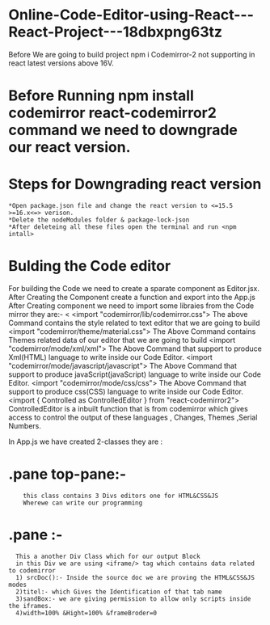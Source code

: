 # Online-Code-Editor-using-React---React-Project---18dbxpng63tz

Before We are going to build project npm i Codemirror-2 not supporting in react latest versions above 16V.

# Before Running npm install codemirror react-codemirror2 command we need to downgrade our react version.

# Steps for Downgrading react version

    *Open package.json file and change the react version to <=15.5 >=16.x<=> verison.
    *Delete the nodeModules folder & package-lock-json
    *After deleteing all these files open the terminal and run <npm intall>

# Bulding the Code editor

For building the Code we need to create a sparate component as Editor.jsx.
After Creating the Component create a function and export into the App.js
After Creating component we need to import some libraies from the Code mirror they are:-
<
<import "codemirror/lib/codemirror.css">
The above Command contains the style related to text editor that we are going to build
<import "codemirror/theme/material.css">
The Above Command contains Themes related data of our editor that we are going to build
<import "codemirror/mode/xml/xml">
The Above Command that support to produce Xml(HTML) language to write inside our Code Editor.
<import "codemirror/mode/javascript/javascript">
The Above Command that support to produce javaScript(javaScript) language to write inside our Code Editor.
<import "codemirror/mode/css/css">
The Above Command that support to produce css(CSS) language to write inside our Code Editor.
<import { Controlled as ControlledEditor } from "react-codemirror2">
ControlledEditor is a inbuilt function that is from codemirror which gives access to control the output of these languages , Changes, Themes ,Serial Numbers.

In App.js we have created 2-classes they are :

# .pane top-pane:-

        this class contains 3 Divs editors one for HTML&CSS&JS
        Wherewe can write our programming

# .pane :-

      This a another Div Class which for our output Block
      in this Div we are using <iframe/> tag which contains data related to codemirror
      1) srcDoc():- Inside the source doc we are proving the HTML&CSS&JS modes
      2)titel:- which Gives the Identification of that tab name
      3)sandBox:- we are giving permission to allow only scripts inside the iframes.
      4)width=100% &Hight=100% &frameBroder=0
